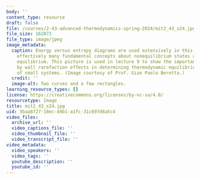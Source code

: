 ```yaml
---
body: ''
content_type: resource
draft: false
file: /courses/2-43-advanced-thermodynamics-spring-2024/mit2_43_s24.jpg
file_size: 162073
file_type: image/jpeg
image_metadata:
  caption: Energy versus entropy diagrams are used extensively in this course to illustrate
    effectively many fundamental concepts about nonequilibrium states as well as thermodynamic
    equilibrium. This picture is used in lecture 9 to show the important role played
    by wall rarefaction effects in determining thermodynamic equilibrium properties
    of small systems. (Image courtesy of Prof. Gian Paolo Beretta.)
  credit: ''
  image-alt: Two curves and a few rectangles.
learning_resource_types: []
license: https://creativecommons.org/licenses/by-nc-sa/4.0/
resourcetype: Image
title: mit2_43_s24.jpg
uid: 3baa8727-18ec-49b1-a1fc-31c697d8a5c4
video_files:
  archive_url: ''
  video_captions_file: ''
  video_thumbnail_file: ''
  video_transcript_file: ''
video_metadata:
  video_speakers: ''
  video_tags: ''
  youtube_description: ''
  youtube_id: ''
---
```

